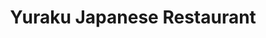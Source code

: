 ---
layout: place
title: "Yuraku Japanese Restaurant"
permalink: /virginia/arlington/yuraku-japanese-restaurant.html
stateAbbr: VA
stateName: Virginia
cityName: Arlington
seo:
  name: "Yuraku Japanese Restaurant"
  type: Restaurant
  links: http://www.yurakusushiarlington.com/
description: "Yuraku Japanese Restaurant serves delicious sushi in Arlington, Virginia. Try fresh Japanese dishes for a great dining experience. Available for takeout, delivery, lunch, and dinner."
place_id: ChIJ8dag0XG3t4kRBIianbwn-3Q
photos:
  - name: >-
      places/ChIJ8dag0XG3t4kRBIianbwn-3Q/photos/AeeoHcJopoAxLkxfmxOJGfWPB0k_9h7HQfMwdAyL27LrlOHUSVy7lbiw_BBWovvBKltyeBXSUQeydIXb5ZxAf16w9yQsQ0xgLme8fnmGff7q9XiBWSebHGfYdRM1sdHZH357ui_LAXRW5swcSyaswy1RYAOZsbHBm4XqYgEqKWO09J2tWj7ujSCITyFvmByud40P1OROiDGSG3RHse2sfJnWvJId24RSs-SjFI5WUREjPIkYCAIN-QZ_9xfqeFGVE9KA3FcsBXNN1T6MzQIYcoVdJfH53O6u7UN1s6Nfu8rmetdDJg
    widthPx: 4032
    heightPx: 3024
    authorAttributions:
      - displayName: Yuraku Japanese Restaurant
        uri: https://maps.google.com/maps/contrib/116277552275235452730
        photoUri: >-
          https://lh3.googleusercontent.com/a-/ALV-UjUN04gITUCIBRch0IP1KgjUC3Mu-wXItBbNjzLaAiVixdjCjQM=s100-p-k-no-mo
    flagContentUri: >-
      https://www.google.com/local/imagery/report/?cb_client=maps_api_places.places_api&image_key=!1e10!2sAF1QipP9w0tAW7e8taLakeZrotVs6c0vL-JwHLKM2y1D&hl=en-US
    googleMapsUri: >-
      https://www.google.com/maps/place//data=!3m4!1e2!3m2!1sAF1QipP9w0tAW7e8taLakeZrotVs6c0vL-JwHLKM2y1D!2e10!4m2!3m1!1s0x89b7b771d1a0d6f1:0x74fb27bc9d9a8804
  - name: >-
      places/ChIJ8dag0XG3t4kRBIianbwn-3Q/photos/AeeoHcLkLsFDWiYt6RTgvJQ7eF8_VUVZr5yE-5TXMIjpyRglRZW2LxZSGqDQGrA7Dm-bUbrz8zoFBiChLtdGJ7kytBXQp66laFpEjnogr9WCu_w2ju5kxnnL6ZsoG83xHspRWXzPbdfp2QvE-TiG6zPUeQIaYapFmlb1trB6jUdPY_96cOB2sNJIIVzEiaxqSROAtsMUhF9MxVQeGzw3ljdpIJsc2g5mL8k_6RK56lnFGWPu8tAVX7NHncRhxiWKdDOFUdUfjuzVCQA6VzlYm6lTgjAbbhai4mOoE5Al5nXwGDFx3w
    widthPx: 1440
    heightPx: 1081
    authorAttributions:
      - displayName: Yuraku Japanese Restaurant
        uri: https://maps.google.com/maps/contrib/116277552275235452730
        photoUri: >-
          https://lh3.googleusercontent.com/a-/ALV-UjUN04gITUCIBRch0IP1KgjUC3Mu-wXItBbNjzLaAiVixdjCjQM=s100-p-k-no-mo
    flagContentUri: >-
      https://www.google.com/local/imagery/report/?cb_client=maps_api_places.places_api&image_key=!1e10!2sAF1QipN9-AMBL-MyDFPfpPGfoGbpHMcJyDFIghFTk9h-&hl=en-US
    googleMapsUri: >-
      https://www.google.com/maps/place//data=!3m4!1e2!3m2!1sAF1QipN9-AMBL-MyDFPfpPGfoGbpHMcJyDFIghFTk9h-!2e10!4m2!3m1!1s0x89b7b771d1a0d6f1:0x74fb27bc9d9a8804
  - name: >-
      places/ChIJ8dag0XG3t4kRBIianbwn-3Q/photos/AeeoHcJxNZOTD4h2VroO9omdQ0ixiezwxuR73IOBm1c9eJyQ7UDZqRQ99ABrcsKdFU48NvFVLBx908IFusrpIyCnVSvxGGxHUaiwnnOnve9hbTL96frToMBwnZsMRDu9JNkKCntUxVL4fowJLT2bzXjj0FYtytU96fAZKr0QptfWXU89so5bdemoIid8XYc3epG9j_rmrMycXxajB7CrTtVtqSSgl2TWpsOGQkq5nG4CeH6-slqXOiyWUs0HhN8iEswHDHtJN1gAr1M8mPOgabTRQ8tdIoM-BBOW3_A8E7NTUkQPJQ
    widthPx: 1200
    heightPx: 1200
    authorAttributions:
      - displayName: Yuraku Japanese Restaurant
        uri: https://maps.google.com/maps/contrib/116277552275235452730
        photoUri: >-
          https://lh3.googleusercontent.com/a-/ALV-UjUN04gITUCIBRch0IP1KgjUC3Mu-wXItBbNjzLaAiVixdjCjQM=s100-p-k-no-mo
    flagContentUri: >-
      https://www.google.com/local/imagery/report/?cb_client=maps_api_places.places_api&image_key=!1e10!2sAF1QipPnSclHhUHOyvaIWzhkswGoiS0l9q_UlMVbn3Md&hl=en-US
    googleMapsUri: >-
      https://www.google.com/maps/place//data=!3m4!1e2!3m2!1sAF1QipPnSclHhUHOyvaIWzhkswGoiS0l9q_UlMVbn3Md!2e10!4m2!3m1!1s0x89b7b771d1a0d6f1:0x74fb27bc9d9a8804
  - name: >-
      places/ChIJ8dag0XG3t4kRBIianbwn-3Q/photos/AeeoHcJ07CECwYdYwrEX96OUciXz4H4aD4lYfAYZInlmG_fxR1AS3z5qEAtu4gJXvvJlrw7cQWAIiZcGcyZ2KSedlLAYx-U-IAovAT17PYrJbmHlkXkxppCihXeMmKBQYgmgAiL1iC8JP8STAcxdDBEVIo_yrrqUGCJpD2PTvZcCJDAZ1CaCAEWKJWs34PKodjTM4XSGolpzUXPpPkUF9fd7i6Bifo3ZYVtV58OC4PIV_wtMg0YRXsgodchRP_o4BreIcETR18OoW6hZ4QXNvclQWpypMK4CVyjYLP4UE6DvbrmLvyoEcVtXMFy_izNp8GnOwQ7PEiggeRvHWGtqSXxDHFrTXA4iFrGNOgLlaajXrATIAnS5XubvNGu1ppYH5ltVdQCyirCGcyqOm2D5FqXtBwNzoqSeCokwyDTroYO59JGRHA
    widthPx: 1600
    heightPx: 900
    authorAttributions:
      - displayName: Andrea Caruso
        uri: https://maps.google.com/maps/contrib/103428787808835823312
        photoUri: >-
          https://lh3.googleusercontent.com/a-/ALV-UjU6Sl9o3CUScEdi8k2UwhwH20rvNvrta1cqkyXd3BcE8PJ-X0UYng=s100-p-k-no-mo
    flagContentUri: >-
      https://www.google.com/local/imagery/report/?cb_client=maps_api_places.places_api&image_key=!1e10!2sCIHM0ogKEICAgICv19KaYw&hl=en-US
    googleMapsUri: >-
      https://www.google.com/maps/place//data=!3m4!1e2!3m2!1sCIHM0ogKEICAgICv19KaYw!2e10!4m2!3m1!1s0x89b7b771d1a0d6f1:0x74fb27bc9d9a8804
  - name: >-
      places/ChIJ8dag0XG3t4kRBIianbwn-3Q/photos/AeeoHcKKZrBR7rqOHqrGMFUZqE6kWY1AVXkj9V3gygPdcJQOXu7IibdKdbFzqdH-sKX1Xq056ty7wtQxuVjyuEuACWja4bMr2DjY3OgUKyxQCEHRKwsSQV_tS1_YFhvcWmkEIo_jLicYPAjSo__Y5JSELATZyzaDMFzb1Jq6adZK3b0FJsM_0ammti97BS7FZaUPYGadXQjiYrOkDLmdOpFBzrziafNi96ysMgra7teZuhOtPdRWHdX2Ljq3OyJVfNvQFLilzGz0m65sEeufiPYiTMahWUcXWIxtrcH3qGxJfGawnw
    widthPx: 1440
    heightPx: 1080
    authorAttributions:
      - displayName: Yuraku Japanese Restaurant
        uri: https://maps.google.com/maps/contrib/116277552275235452730
        photoUri: >-
          https://lh3.googleusercontent.com/a-/ALV-UjUN04gITUCIBRch0IP1KgjUC3Mu-wXItBbNjzLaAiVixdjCjQM=s100-p-k-no-mo
    flagContentUri: >-
      https://www.google.com/local/imagery/report/?cb_client=maps_api_places.places_api&image_key=!1e10!2sAF1QipP00NV4IsWAtj-dW4979tESBRCg7Ft8rgp32YQP&hl=en-US
    googleMapsUri: >-
      https://www.google.com/maps/place//data=!3m4!1e2!3m2!1sAF1QipP00NV4IsWAtj-dW4979tESBRCg7Ft8rgp32YQP!2e10!4m2!3m1!1s0x89b7b771d1a0d6f1:0x74fb27bc9d9a8804
  - name: >-
      places/ChIJ8dag0XG3t4kRBIianbwn-3Q/photos/AeeoHcJBLfG-xw-t1p_nXLfowCiYsjABW3zquXxK4JdzrxbOYRX_SvbmgalCKpUyD9rtxIpH-J9fXKHb49wqE0hPfG7nmzWPS_XHuu9sqJKXSg6u2wtdQuHKzPVsnSzcl0N95btJch3lOiHJ8fGbiWavo7xwM2PohgAEX9-f5QTvQA01aHO7Iz3ShGbgjqdAoFX5dbzHpGnCtTw_bhUH2UR1nvEa6-rXjCX6rcMrZQWg5DJGlf6fwLXw9p8548yaiTbuKPgBsHxZGSMpccfnSkTtEwi0-PHhqu2hnusdTOfDkdyCsElCx-Doqpe3Bfg7-gcz3SE8g94xn5ri5owJzeod1eFp65k8dPf59SD3KQir-d6osrLBSseR_poNx6iVofH1LYRtaHXwiMWQNKdrjUvv_38cmx1jsZxu_LMkK4v5gqR9RDqd
    widthPx: 3024
    heightPx: 4032
    authorAttributions:
      - displayName: Caitlin Jones
        uri: https://maps.google.com/maps/contrib/115471905513686360467
        photoUri: >-
          https://lh3.googleusercontent.com/a/ACg8ocKLieALiMTuo8voRk0D8FHvAIyJzTNGVeXcutiwIvrwUfXG_Q=s100-p-k-no-mo
    flagContentUri: >-
      https://www.google.com/local/imagery/report/?cb_client=maps_api_places.places_api&image_key=!1e10!2sCIHM0ogKEICAgICN-JyX3QE&hl=en-US
    googleMapsUri: >-
      https://www.google.com/maps/place//data=!3m4!1e2!3m2!1sCIHM0ogKEICAgICN-JyX3QE!2e10!4m2!3m1!1s0x89b7b771d1a0d6f1:0x74fb27bc9d9a8804
  - name: >-
      places/ChIJ8dag0XG3t4kRBIianbwn-3Q/photos/AeeoHcJ3_7p0M4rAzGPW-6Fl4arFiEkAT1R_SBuXOJlCxcymazMFr0n949QaNRDmdaIoWuz-j2-cGK5mWFHx3gnB2HgldvSkVDOXVZnJAMWr_ve9gejRUphHnxz-XSCO4Q-SyxlvYQnMiBHyVwhA40YX7xCWaZs-RAhsWA2XzywjGcrVrfBJCxsqzGynWpiXgVSy4nd03s-ZWnKQL71TvPXM9IbuBwuGkjlPg34b0z_2tsVSb80hSZw1y1ouwRBd3rWy2BYWeFFmqdF79t8WrQ2kKWh54VkcCdNlFr5mnXbmqFehRg
    widthPx: 1440
    heightPx: 1080
    authorAttributions:
      - displayName: Yuraku Japanese Restaurant
        uri: https://maps.google.com/maps/contrib/116277552275235452730
        photoUri: >-
          https://lh3.googleusercontent.com/a-/ALV-UjUN04gITUCIBRch0IP1KgjUC3Mu-wXItBbNjzLaAiVixdjCjQM=s100-p-k-no-mo
    flagContentUri: >-
      https://www.google.com/local/imagery/report/?cb_client=maps_api_places.places_api&image_key=!1e10!2sAF1QipN31PigM6JifjGG_7MFd3o93436_xJK2KC9yoEF&hl=en-US
    googleMapsUri: >-
      https://www.google.com/maps/place//data=!3m4!1e2!3m2!1sAF1QipN31PigM6JifjGG_7MFd3o93436_xJK2KC9yoEF!2e10!4m2!3m1!1s0x89b7b771d1a0d6f1:0x74fb27bc9d9a8804
  - name: >-
      places/ChIJ8dag0XG3t4kRBIianbwn-3Q/photos/AeeoHcJcA7HJmAIBrczqKkkS-vbvy45AnZF6mn-QcT7fws0S6ax7wMAwjC4h1YKAIsVBzXMURrA-VyPJdw_ML8gof8djEmEaYYd1pdyVLUZKlZy4RqSZ1W8kllElrHu6AGysEg_Qb65fqkQp7Lbmxa15srzxxHvNONUR_TV0xeRM9Rrfb5PhvWvSWyQVGfzulXhX5CT8aHCBDrp2D3at4ApV_7ouEHNyW0OF5-azV4fTa5KEbWr26BQfll3QLWkn123LLRbeXDEUXo-Q0r93d8OGO54E6bp3jyT5dyaa-b54ImB_GA
    widthPx: 1440
    heightPx: 1081
    authorAttributions:
      - displayName: Yuraku Japanese Restaurant
        uri: https://maps.google.com/maps/contrib/116277552275235452730
        photoUri: >-
          https://lh3.googleusercontent.com/a-/ALV-UjUN04gITUCIBRch0IP1KgjUC3Mu-wXItBbNjzLaAiVixdjCjQM=s100-p-k-no-mo
    flagContentUri: >-
      https://www.google.com/local/imagery/report/?cb_client=maps_api_places.places_api&image_key=!1e10!2sAF1QipMsHD5JQAgF1AewizqRTuJwRMIybuIJrHe_lLD3&hl=en-US
    googleMapsUri: >-
      https://www.google.com/maps/place//data=!3m4!1e2!3m2!1sAF1QipMsHD5JQAgF1AewizqRTuJwRMIybuIJrHe_lLD3!2e10!4m2!3m1!1s0x89b7b771d1a0d6f1:0x74fb27bc9d9a8804
  - name: >-
      places/ChIJ8dag0XG3t4kRBIianbwn-3Q/photos/AeeoHcJxgRjd3Py7e5gRIDDH3SkoYNkcJb48LxaJAqRMk5ZlZj2tud1JafAD70oYEcNi6SIFRTmDmqjFugfI1xvgvhSgdpn4g39pJh-GmpxEpVtgCbnYeaL5UQP1ddmBf-QD_MZZILvfV7xtrtu4kW0Hqk9tbLzY3kMO_nIfut_xYl2LSzh1goo-8i4YPWK7bI0MVdyMHTqefFjgJaa86ojc0GFqTrslqJo2dM2hbv2un6g1yFDquRWyAI0mCpCT9MhUgPus8Tok-a0xM3ospIMkruTlnvUW-1jxGkjdffWPnBhyag
    widthPx: 1440
    heightPx: 1080
    authorAttributions:
      - displayName: Yuraku Japanese Restaurant
        uri: https://maps.google.com/maps/contrib/116277552275235452730
        photoUri: >-
          https://lh3.googleusercontent.com/a-/ALV-UjUN04gITUCIBRch0IP1KgjUC3Mu-wXItBbNjzLaAiVixdjCjQM=s100-p-k-no-mo
    flagContentUri: >-
      https://www.google.com/local/imagery/report/?cb_client=maps_api_places.places_api&image_key=!1e10!2sAF1QipMiPSxjutsWy2yLYD-YB-xEiEgzsyIbdPbexxEZ&hl=en-US
    googleMapsUri: >-
      https://www.google.com/maps/place//data=!3m4!1e2!3m2!1sAF1QipMiPSxjutsWy2yLYD-YB-xEiEgzsyIbdPbexxEZ!2e10!4m2!3m1!1s0x89b7b771d1a0d6f1:0x74fb27bc9d9a8804
  - name: >-
      places/ChIJ8dag0XG3t4kRBIianbwn-3Q/photos/AeeoHcKpoUb4_HJOAaAwqUiwZpw2VhDl453JApJrsNhdnvCbRBmqlol1cng4UR0UFV6BrqmrIPHyHtGQZAT53CI_PBuj_H0b2hoRS-l6yQDIpVEasUHppLcsEsgf_Hob8J77bAzW1Gny513pnX3L9z8Mt72QrmC8-Czc6B9NrcXSBwQDrVQWoxKq9uVySQR1jw-jwck7TbXLyjexgQJMi50NxpUb2YgK_VCiMjqPSupXfTreqNPQDALJbvxPSTQr3e3zNmk3ewX0jgTbyGvbaHOLDVRHMss_248_6bDR0k4MY_5UZg
    widthPx: 1194
    heightPx: 980
    authorAttributions:
      - displayName: Yuraku Japanese Restaurant
        uri: https://maps.google.com/maps/contrib/116277552275235452730
        photoUri: >-
          https://lh3.googleusercontent.com/a-/ALV-UjUN04gITUCIBRch0IP1KgjUC3Mu-wXItBbNjzLaAiVixdjCjQM=s100-p-k-no-mo
    flagContentUri: >-
      https://www.google.com/local/imagery/report/?cb_client=maps_api_places.places_api&image_key=!1e10!2sAF1QipPNXuJxuuOrCScM93ks0kpILMtc9IgOl6UX2BT3&hl=en-US
    googleMapsUri: >-
      https://www.google.com/maps/place//data=!3m4!1e2!3m2!1sAF1QipPNXuJxuuOrCScM93ks0kpILMtc9IgOl6UX2BT3!2e10!4m2!3m1!1s0x89b7b771d1a0d6f1:0x74fb27bc9d9a8804
address: 1850 Fort Myer Dr, Arlington, VA 22209, USA
street: 1850 Fort Myer Dr
city: Arlington
state: VA
zip: '22209'
country: USA
neighborhood: North Rosslyn
latitude: '38.896962'
longitude: '-77.073006'
accessibility_options:
  wheelchairAccessibleParking: true
  wheelchairAccessibleEntrance: true
  wheelchairAccessibleRestroom: true
  wheelchairAccessibleSeating: true
business_status: OPERATIONAL
name: Yuraku Japanese Restaurant
google_maps_links:
  directionsUri: >-
    https://www.google.com/maps/dir//''/data=!4m7!4m6!1m1!4e2!1m2!1m1!1s0x89b7b771d1a0d6f1:0x74fb27bc9d9a8804!3e0
  placeUri: https://maps.google.com/?cid=8429374818605500420
  writeAReviewUri: >-
    https://www.google.com/maps/place//data=!4m3!3m2!1s0x89b7b771d1a0d6f1:0x74fb27bc9d9a8804!12e1
  reviewsUri: >-
    https://www.google.com/maps/place//data=!4m4!3m3!1s0x89b7b771d1a0d6f1:0x74fb27bc9d9a8804!9m1!1b1
  photosUri: >-
    https://www.google.com/maps/place//data=!4m3!3m2!1s0x89b7b771d1a0d6f1:0x74fb27bc9d9a8804!10e5
primary_type: Japanese Restaurant
opening_hours:
  regular: null
  current: null
secondary_opening_hours:
  regular:
    weekdayDescriptions: null
    type: null
  current:
    weekdayDescriptions: null
    type: null
phone: (703) 483-2624
price_level: PRICE_LEVEL_MODERATE
price_range: $30 &ndash; $50
rating: '4.5'
rating_count: 192
website: http://www.yurakusushiarlington.com/
reviews:
  - name: >-
      places/ChIJ8dag0XG3t4kRBIianbwn-3Q/reviews/ChZDSUhNMG9nS0VJQ0FnSURfZzU2QUlREAE
    relativePublishTimeDescription: 2 months ago
    rating: 5
    text:
      text: >-
        After dining at Yuraku a dozen times over the past half year, I can say
        that every experience has been consistently top-notch. The karaage
        chicken appetizer is amazingly crispy and the slices in the chirashi are
        both generous and deliciously fresh.


        I've brought business partners and loved ones here on multiple occasions
        and every visit has been a delectable delight.
      languageCode: en
    originalText:
      text: >-
        After dining at Yuraku a dozen times over the past half year, I can say
        that every experience has been consistently top-notch. The karaage
        chicken appetizer is amazingly crispy and the slices in the chirashi are
        both generous and deliciously fresh.


        I've brought business partners and loved ones here on multiple occasions
        and every visit has been a delectable delight.
      languageCode: en
    authorAttribution:
      displayName: Andrew (Suggy)
      uri: https://www.google.com/maps/contrib/117748655821517637867/reviews
      photoUri: >-
        https://lh3.googleusercontent.com/a-/ALV-UjVkJyxr-HsSV3_mPeKaXGK6BKyvIXqZmZ8PIG0wDcnwid7unWP1qw=s128-c0x00000000-cc-rp-mo
    publishTime: '2025-01-27T02:43:16.958105Z'
    flagContentUri: >-
      https://www.google.com/local/review/rap/report?postId=ChZDSUhNMG9nS0VJQ0FnSURfZzU2QUlREAE&d=17924085&t=1
    googleMapsUri: >-
      https://www.google.com/maps/reviews/data=!4m6!14m5!1m4!2m3!1sChZDSUhNMG9nS0VJQ0FnSURfZzU2QUlREAE!2m1!1s0x89b7b771d1a0d6f1:0x74fb27bc9d9a8804
  - name: >-
      places/ChIJ8dag0XG3t4kRBIianbwn-3Q/reviews/ChdDSUhNMG9nS0VJQ0FnTURROVl1UWlBRRAB
    relativePublishTimeDescription: a month ago
    rating: 4
    text:
      text: >-
        Incredible Sushi restaurant.  Staff were very friendly and attentive. 
        Plenty of tables in a cozy environment with great natural lighting. 
        Probably the best Philadelphia Roll I've ever enjoyed and the Saba Sushi
        was fantastic.
      languageCode: en
    originalText:
      text: >-
        Incredible Sushi restaurant.  Staff were very friendly and attentive. 
        Plenty of tables in a cozy environment with great natural lighting. 
        Probably the best Philadelphia Roll I've ever enjoyed and the Saba Sushi
        was fantastic.
      languageCode: en
    authorAttribution:
      displayName: Willie Hicks
      uri: https://www.google.com/maps/contrib/112781098269430595171/reviews
      photoUri: >-
        https://lh3.googleusercontent.com/a-/ALV-UjUKm71KihwDjWdLz75LQPf47sr01ZxN5rRWr8f5_WpDjE-l2q19yg=s128-c0x00000000-cc-rp-mo-ba5
    publishTime: '2025-03-12T22:20:51.138761Z'
    flagContentUri: >-
      https://www.google.com/local/review/rap/report?postId=ChdDSUhNMG9nS0VJQ0FnTURROVl1UWlBRRAB&d=17924085&t=1
    googleMapsUri: >-
      https://www.google.com/maps/reviews/data=!4m6!14m5!1m4!2m3!1sChdDSUhNMG9nS0VJQ0FnTURROVl1UWlBRRAB!2m1!1s0x89b7b771d1a0d6f1:0x74fb27bc9d9a8804
  - name: >-
      places/ChIJ8dag0XG3t4kRBIianbwn-3Q/reviews/ChdDSUhNMG9nS0VJQ0FnSURmamNhemx3RRAB
    relativePublishTimeDescription: 3 months ago
    rating: 5
    text:
      text: >-
        The portions are huuuge! The mushroom soup is savory and salty; very
        delicious. The miso is great, too (hot, salty, savory, comforting). It
        is in a lovely contrast to the salad they also serve (it’s gingery,
        peanut-y, cold, crunchy, refreshing).


        The udon vegetable dish had amazing noodles and a yummy sauce, but some
        veggies were under/overcooked or bitter. Not the yummiest! Some were
        already cooled with the rest of the dish remaining quite hot. But it was
        okay because the truly enormous serving size made it very cost effective
        and the noodles/sauce were redeeming.


        Dessert was soooo good and the portion again was crazy big! Gigantic
        servings here, y’all. Like easily one entree could feed 2 (certainly).
        Some could probably split it between 3 people. The raspberry whip cream
        was special.


        It was really fun and scrumptious. I’m not usually big on fried things,
        but the fried ice cream was so good. The outside was crunchy, but some
        parts were soggy from the chocolate sauce (which personally I like!!)
        and the ice cream was good.


        Our waitress was lovely! She said I looked like Luna from Harry Potter
        🥰 She was very attentive and kind. Bubbly and easy to like. Great
        service!
      languageCode: en
    originalText:
      text: >-
        The portions are huuuge! The mushroom soup is savory and salty; very
        delicious. The miso is great, too (hot, salty, savory, comforting). It
        is in a lovely contrast to the salad they also serve (it’s gingery,
        peanut-y, cold, crunchy, refreshing).


        The udon vegetable dish had amazing noodles and a yummy sauce, but some
        veggies were under/overcooked or bitter. Not the yummiest! Some were
        already cooled with the rest of the dish remaining quite hot. But it was
        okay because the truly enormous serving size made it very cost effective
        and the noodles/sauce were redeeming.


        Dessert was soooo good and the portion again was crazy big! Gigantic
        servings here, y’all. Like easily one entree could feed 2 (certainly).
        Some could probably split it between 3 people. The raspberry whip cream
        was special.


        It was really fun and scrumptious. I’m not usually big on fried things,
        but the fried ice cream was so good. The outside was crunchy, but some
        parts were soggy from the chocolate sauce (which personally I like!!)
        and the ice cream was good.


        Our waitress was lovely! She said I looked like Luna from Harry Potter
        🥰 She was very attentive and kind. Bubbly and easy to like. Great
        service!
      languageCode: en
    authorAttribution:
      displayName: Octavia
      uri: https://www.google.com/maps/contrib/115943815165578900668/reviews
      photoUri: >-
        https://lh3.googleusercontent.com/a/ACg8ocLJW6lqYPMbrSJiRr-InZd1qjvq38yf9lDB0ZV2ZJzaorVLXg=s128-c0x00000000-cc-rp-mo-ba3
    publishTime: '2025-01-09T03:47:49.042110Z'
    flagContentUri: >-
      https://www.google.com/local/review/rap/report?postId=ChdDSUhNMG9nS0VJQ0FnSURmamNhemx3RRAB&d=17924085&t=1
    googleMapsUri: >-
      https://www.google.com/maps/reviews/data=!4m6!14m5!1m4!2m3!1sChdDSUhNMG9nS0VJQ0FnSURmamNhemx3RRAB!2m1!1s0x89b7b771d1a0d6f1:0x74fb27bc9d9a8804
  - name: >-
      places/ChIJ8dag0XG3t4kRBIianbwn-3Q/reviews/ChdDSUhNMG9nS0VJQ0FnSURQdnY3QW1BRRAB
    relativePublishTimeDescription: 4 months ago
    rating: 5
    text:
      text: >-
        Our go to place for sushi in DC/DMV, if only I could give more stars. My
        wife and I have been here no less than 10 times in the last year, and
        have always been met with excellent food and outstanding service. My
        wife doesn’t eat much, so we usually like to order a few nigiris and
        share the omakase. The head chef is amazing in that he’ll split each
        sashimi/sushi serving in the omakase course in half so we can share it
        equally. They can also adjust the fishes served if you have any
        allergies or dietary restrictions. Our favorites here are the Japanese
        uni, scallop and madai. The ootoro and chuutoro are also exquisite and
        they make temakis with these cuts and a special poke sauce that are to
        die for.
      languageCode: en
    originalText:
      text: >-
        Our go to place for sushi in DC/DMV, if only I could give more stars. My
        wife and I have been here no less than 10 times in the last year, and
        have always been met with excellent food and outstanding service. My
        wife doesn’t eat much, so we usually like to order a few nigiris and
        share the omakase. The head chef is amazing in that he’ll split each
        sashimi/sushi serving in the omakase course in half so we can share it
        equally. They can also adjust the fishes served if you have any
        allergies or dietary restrictions. Our favorites here are the Japanese
        uni, scallop and madai. The ootoro and chuutoro are also exquisite and
        they make temakis with these cuts and a special poke sauce that are to
        die for.
      languageCode: en
    authorAttribution:
      displayName: Phuong Tran
      uri: https://www.google.com/maps/contrib/102809699927896150162/reviews
      photoUri: >-
        https://lh3.googleusercontent.com/a/ACg8ocLEeCLiTQbojDkUxen7OnWlEMuedwBU6ZMJVCKCMCIllAAHiA=s128-c0x00000000-cc-rp-mo-ba2
    publishTime: '2024-12-06T17:00:28.043370Z'
    flagContentUri: >-
      https://www.google.com/local/review/rap/report?postId=ChdDSUhNMG9nS0VJQ0FnSURQdnY3QW1BRRAB&d=17924085&t=1
    googleMapsUri: >-
      https://www.google.com/maps/reviews/data=!4m6!14m5!1m4!2m3!1sChdDSUhNMG9nS0VJQ0FnSURQdnY3QW1BRRAB!2m1!1s0x89b7b771d1a0d6f1:0x74fb27bc9d9a8804
  - name: >-
      places/ChIJ8dag0XG3t4kRBIianbwn-3Q/reviews/ChZDSUhNMG9nS0VJQ0FnSUN2MTlLYVF3EAE
    relativePublishTimeDescription: 3 months ago
    rating: 4
    text:
      text: >-
        Good sushi option for the neighborhood. Plenty of seating options.


        Good quality fish and comes in a boat! Enjoyed the spicy Yellowtail,
        tuna avocado, hot fuzz, what a match, and sashimi salmon toro.

        Must have : Tuna nachos are amazing!

        Can skip - Gyoza: good but overly deep fried
      languageCode: en
    originalText:
      text: >-
        Good sushi option for the neighborhood. Plenty of seating options.


        Good quality fish and comes in a boat! Enjoyed the spicy Yellowtail,
        tuna avocado, hot fuzz, what a match, and sashimi salmon toro.

        Must have : Tuna nachos are amazing!

        Can skip - Gyoza: good but overly deep fried
      languageCode: en
    authorAttribution:
      displayName: Andrea Caruso
      uri: https://www.google.com/maps/contrib/103428787808835823312/reviews
      photoUri: >-
        https://lh3.googleusercontent.com/a-/ALV-UjU6Sl9o3CUScEdi8k2UwhwH20rvNvrta1cqkyXd3BcE8PJ-X0UYng=s128-c0x00000000-cc-rp-mo-ba6
    publishTime: '2024-12-15T15:28:26.503865Z'
    flagContentUri: >-
      https://www.google.com/local/review/rap/report?postId=ChZDSUhNMG9nS0VJQ0FnSUN2MTlLYVF3EAE&d=17924085&t=1
    googleMapsUri: >-
      https://www.google.com/maps/reviews/data=!4m6!14m5!1m4!2m3!1sChZDSUhNMG9nS0VJQ0FnSUN2MTlLYVF3EAE!2m1!1s0x89b7b771d1a0d6f1:0x74fb27bc9d9a8804
parking_options:
  valetParking: false
payment_options:
  acceptsCreditCards: true
  acceptsDebitCards: true
  acceptsCashOnly: false
  acceptsNfc: true
allow_dogs: null
curbside_pickup: null
delivery: true
dine_in: true
good_for_children: true
good_for_groups: true
good_for_sports: false
live_music: false
menu_for_children: false
outdoor_seating: true
reservable: true
restroom: true
serves_beer: true
serves_breakfast: null
serves_brunch: null
serves_cocktails: true
serves_coffee: null
serves_dinner: true
serves_dessert: true
serves_lunch: true
serves_vegetarian_food: null
serves_wine: true
takeout: true
summary: null

---